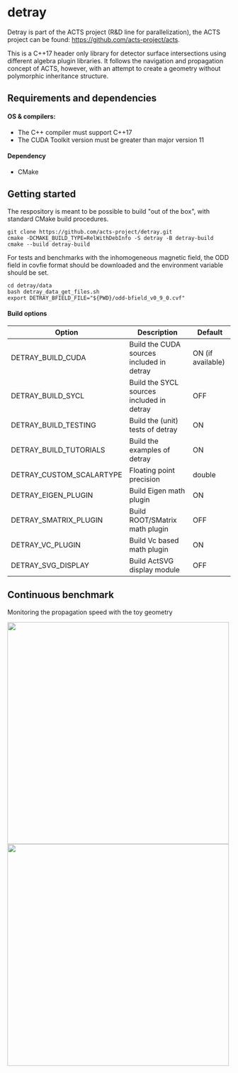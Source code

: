 # detray

Detray is part of the ACTS project (R&D line for parallelization), the ACTS project can be found: https://github.com/acts-project/acts.

This is a C++17 header only library for detector surface intersections using different algebra plugin libraries. It follows the navigation and propagation concept of ACTS, however, with an attempt to create
a geometry without polymorphic inheritance structure.


## Requirements and dependencies
#### OS & compilers:

- The C++ compiler must support C++17
- The CUDA Toolkit version must be greater than major version 11

#### Dependency
- CMake

## Getting started

The respository is meant to be possible to build "out of the box", with standard
CMake build procedures.

```shell
git clone https://github.com/acts-project/detray.git
cmake -DCMAKE_BUILD_TYPE=RelWithDebInfo -S detray -B detray-build
cmake --build detray-build
```

For tests and benchmarks with the inhomogeneous magnetic field, the ODD field in covfie format should be downloaded and the environment variable should be set.
```shell
cd detray/data
bash detray_data_get_files.sh
export DETRAY_BFIELD_FILE="${PWD}/odd-bfield_v0_9_0.cvf"
```

#### Build options

| Option | Description | Default |
| --- | --- | --- |
| DETRAY_BUILD_CUDA  | Build the CUDA sources included in detray | ON (if available) |
| DETRAY_BUILD_SYCL  | Build the SYCL sources included in detray | OFF |
| DETRAY_BUILD_TESTING  | Build the (unit) tests of detray | ON |
| DETRAY_BUILD_TUTORIALS  | Build the examples of detray | ON |
| DETRAY_CUSTOM_SCALARTYPE | Floating point precision | double |
| DETRAY_EIGEN_PLUGIN | Build Eigen math plugin | ON |
| DETRAY_SMATRIX_PLUGIN | Build ROOT/SMatrix math plugin | OFF |
| DETRAY_VC_PLUGIN | Build Vc based math plugin | ON |
| DETRAY_SVG_DISPLAY | Build ActSVG display module | OFF |

## Continuous benchmark

Monitoring the propagation speed with the toy geometry

<img src="https://gitlab.cern.ch/beyeo/detray-benchmark/-/raw/master/plots/array_data.png?ref_type=heads" width="500" height="500" /> 
<img src="https://gitlab.cern.ch/beyeo/detray-benchmark/-/raw/master/plots/eigen_data.png?ref_type=heads" width="500" height="500" />
